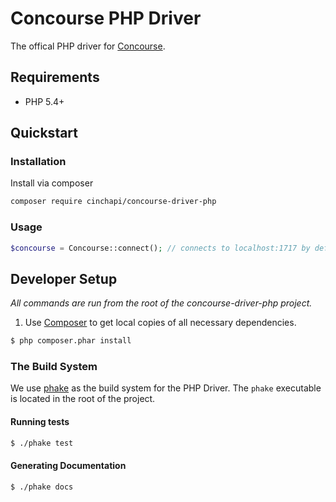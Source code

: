 # Concourse PHP Driver
The offical PHP driver for [Concourse](http://concoursedb.com).

## Requirements
* PHP 5.4+

## Quickstart

### Installation
Install via composer
```bash
composer require cinchapi/concourse-driver-php
```

### Usage
```php
$concourse = Concourse::connect(); // connects to localhost:1717 by default
```

## Developer Setup
*All commands are run from the root of the concourse-driver-php project.*

1. Use [Composer](https://getcomposer.org/) to get local copies of all necessary dependencies.
```bash
$ php composer.phar install
```

### The Build System
We use [phake](https://github.com/jaz303/phake) as the build system for the PHP Driver. The `phake` executable is located in the root of the project.

#### Running tests
```bash
$ ./phake test
```

#### Generating Documentation
```bash
$ ./phake docs
```
